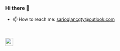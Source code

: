 ### Hi there 👋



- 📫 How to reach me: sarioglancgty@outlook.com
<br>

<a href="https://www.linkedin.com/in/cagataysar" ><img src="https://img.shields.io/badge/linkedin-%230077B5.svg?&style=for-the-badge&logo=linkedin&logoColor=white" height=25 target="_blank"></a> 


<!--
**cagataysar/cagataysar** is a ✨ _special_ ✨ repository because its `README.md` (this file) appears on your GitHub profile.

Here are some ideas to get you started:
- 🌱 I’m currently learning HTML5,CSS,JavaScript


- 👯 I’m looking to collaborate on ...
- 🤔 I’m looking for help with ...
- 💬 Ask me about ...

- 😄 Pronouns: ...
- ⚡ Fun fact: ...
-->
